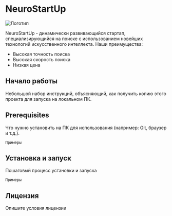 # NeuroStartUp

![Логотип](https://camo.githubusercontent.com/c6727c717cad1e4820481abb87524f90782445c5/68747470733a2f2f692e696d6775722e636f6d2f495a4f525769492e706e67)

NeuroStartUp - динамически развивающийся стартап, специализирующийся на поиске с использованием новейших технологий искусственного интеллекта. Наши преимущества:
- Высокая точность поиска
- Высокая скорость поиска
- Низкая цена


## Начало работы

Небольшой набор инструкций, объясняющий, как получить копию этого проекта для запуска на локальном ПК.

## Prerequisites

Что нужно установить на ПК для использования (например: Git, браузер и т.д.).

```Примеры```

## Установка и запуск

Пошаговый процесс установки и запуска

```Примеры```

## Лицензия

Опишите условия лицензии